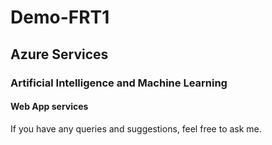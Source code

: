 # Demo-FRT1
## Azure Services
### Artificial Intelligence and Machine Learning
#### Web App services

If you have any queries and suggestions, feel free to ask me.

